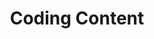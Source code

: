 ---
layout: chapter
title: Coding Content
slides:

    - class: title-slide

      content: |

        # Coding Content

        _Putting content on your page with HTML_

      notes: |

        Every web page has HTML at its foundations. 

        An HTML file consists of the text and images which make up the content of the web page, with some extra code added to describe the different types of content.

        HTML stands for "HyperText Markup Language", and we use HTML code to _mark up_ our content. 


    - content: |

        ## HTML With Alpacas

        Open this link in a new tab: <a href="http://codepen.io/gatherworkshops/pen/KDvtC?editors=100" target="_blank">Alpacas Code</a>

        Keep it open! We are going to be using HTML
        to make it look way better.

      notes: |

        To introduce you to HTML code, we've created some text content for you to mark up.

        Open the Alpacas Code activity and then switch to the next slide to start working through the steps.




    - content: |

        ## CodePen Editor

        ![Screenshot of CodePen UI](assets/images/codepen-html.png){:height="350"}

        CodePen shows us our code on the left,
        and the output on the right.

      notes: |

        The grey text at the top is a comment. It is not visible in the output.

        The white text is code. It is visible in the output.



    - class: demo
      content: |

        <iframe src="assets/demos/alpacas/"></iframe>

        ## Alpaca Text Example

        We will use code to make our output look like this.

      notes: |

        After we've completed all the steps in this chapter, your final output should look something like this.


    - content: |

        ## Headings

        ```html
        <h1>Alpacas</h1>

        An alpaca is a domesticated species of
        South American camelid. It resembles a
        small llama in appearance.
        ```
        {:.big-code .fit-code data-line="3-5"}

        Add heading tags around the word `Alpacas`.

        The word "Alpacas" should now be big and bold.
        {:.checkpoint}

      notes: |

        Let's start with some really common HTML elements.

        The first line is how we make large heading text, using the `h1` element. That's a "one" after the "h" by the way!
        
        See how the start and end of the element are written the same, except for the  extra "slash" at the end? That's a really common format in HTML.

        `<h1>` means _"start the heading here"_
        `</h1>` means _"end the heading here"_



    - content: |

        ## Subheadings

        Now use `<h2>` tags to make `Alpaca Hair` and `Habitat` big.

        ```html
        <h2>Alpaca Hair</h2>
        ```
        {:.big-code .fit-code}

        Your page should now have a main heading and two subheadings.
        {:.checkpoint}



      notes: |

        Just like we used `h1` for the most important title on the page, we can use `h2` for headings which are second most important.

        The start and end of the element are still written the same, with the extra "slash" in the closing tag.


    - content: |

        ## Sub-Subheadings

        `h1` is the biggest heading
        `h2` is the second biggest heading
        `h3` is the third biggest heading

        `h6` is the smallest heading


      notes: |

        The biggest heading is `h1` and the smallest heading is `h6`.

        There are only six sizes, but you should very rarely need to use all of them.

        If you somehow manage to get down to `h4` you may need to re-think the structure of your web page!


    - content: |

        ## Paragraphs

        Now use `<p>` tags to split up your paragraphs.

        ```html
        <p>
        An alpaca is a domesticated species of 
        South American camelid. It resembles a 
        small llama in appearance.
        </p>
        ```
        {:.big-code .fit-code data-line="2-4" }

        Put a `<p>` *before* each paragraph,
        and a `</p>` *after* each paragraph.

      notes: |

        Paragraphs of text use the `p` element.

        A paragraph of text will automatically have some space before and after it.


    - content: |

        ## Link Tags

        ```html
        <a>Wikipedia</a>
        ```
        {:.big-code .fit-code}

        In the last paragraph, add `a` tags around the word Wikipedia.

        Nothing will change yet, we have more to do!
        {:.checkpoint}


      notes: |

        Links help us connect our website to the rest of the World Wide Web.

        The `a` element stands for "anchor" but you can think of it as meaning "action" if that's easier to remember. Clicking a link takes you to another web page.


    - content: |

        ## Link href

        Now add the `href` attribute to the opening tag.

        ```html
        <a href="#">Wikipedia</a>
        ```
        {:.big-code .fit-code}

        Your link should be blue, but we need another step to make it clickable.
        {:.checkpoint}

      notes: |

        Links help us connect our website to the rest of the World Wide Web.

        The `a` element stands for "anchor" but you can think of it as meaning "action" if that's easier to remember. Clicking a link takes you to another web page.


    - content: |

        ## Link URL

        Replace the hashtag with a link to an actual web page.

        ```html
        <a href="http://en.wikipedia.org/wiki/Alpaca">Wikipedia</a>
        ```
        {:.fit-code}

        Your link should now work when you click it.
        {:.checkpoint}

      notes: |

        The attribute `href` stands for "hyperlink reference" which is just a fancy way of saying "website address".

        The `href` attribute is what we use to tell a link where it should link to.


    - content: |
    
        ## Image Tags

        Add an `img` tag to the very bottom of your code:

        ```html
        <img src="#">
        ```
        {:.big-code .fit-code}

        You should see a small box with a "broken image" icon.
        {:.checkpoint} 

      notes: |

        The image tag is an odd one - where is its closing tag?

        That's the trick, it doesn't have one! Image tags need only an opening tag, plus the `src` attribute, which say where on the Internet the actual image is stored.

        Here we are using a hashtag as the source. Just as for links, we can use the hashtag until we know the actual image URL we want to use.


    - content: |

        ## Image Source

        Find an image online, and copy the link to it.

        ```html
        <img src="http://placekitten.com/200/300">
        ```
        {:.big-code .fit-code}

        Replace the `#` as the `src` value, using paste.

        Your image should now be visible.
        {:.checkpoint}

      notes: |

        Setting the image source to a valid image link should make the image show up on your page.

        Occasionally this won't work, such as if you link directly from Google's cached images, or if you link to an image on a site which is blocking image linking.

        Linking to an image doesn't copy it to your site, it loads the image from the original location every time you load the page. If the original owner takes the image offline, it will disappear from your site.


    - content: |

        ## Image Size

        ```html
        <img src="http://placekitten.com/200/300" height="100">
        ```
        {:.big-code .fit-code}

        **`height` is the height of the image**<br>
        This is optional, it is the height in pixels. 

      notes: |

        The width and height of an image is considered to be part of its design, so we should really be setting the width and height from CSS **not** from HTML.

        We'll use the `height` attribute for now, because we haven't done CSS yet.


    - content: |

        ## More Images

        Add at least two more images to your page.

        ```html
        <img src="http://placekitten.com/200/300" height="100">
        <img src="http://placekitten.com/300/400" height="100">
        <img src="http://placekitten.com/100/150" height="100">
        ```
        {:.big-code .fit-code}

        Your page should now have at least three images.
        {:.checkpoint}

      notes: |

        Notice that you need a whole separate image tag for every image you want to include.

        Usually, you would put each image on a new line in your code to make it easy to read.


    - class: demo
      content: |

        <iframe src="assets/demos/alpacas/"></iframe>

        ## Final Result

        Your own output window should now look something like this.

        [Edit on CodePen](http://codepen.io/gatherworkshops/pen/gbyXgo/)

      notes: |

        Your HTML demo page should now be pretty much done!

        If you'd like to see the code we wrote for it, you can explore the HTML and CSS for it on [CodePen](http://codepen.io/gatherworkshops/pen/gbyXgo/)].

        If your own page doesn't look like the example, check that all your tags are correct!

        Remember most tags come in pairs:

            <h1> </h1>

            <h2> </h2>

            <p> </p>

            <a href="#"> </a>

        But images only need one tag:<br>
          
            <img src="#">



    - content: |

        ## Stuff We Covered

        - **Headings**
          Biggest is h1, smallest is h6, and size is based on heading importance
        - **Paragraphs**
          Split our content up into manageable pieces.
        - **Images**
          Don't have a closing tag, and use the `src` attribute to define an image.
        - **Links**
          Use the `href` attribute to link to another page on the web.
        {:.flex-list}


      notes: |

        We only covered a few HTML elements, but there is heaps that we can do with them!




    - content: |

        ![Thumbs Up!]([[BASE_URL]]/theme/assets/images/thumbs-up.svg){: height="200" }

        ## Coding Content: Complete!

        Great, now it's time to do some design...

        [Take me to the next chapter!](css-basics.html)

      notes: |

        Great, now it's time to do some design...


---